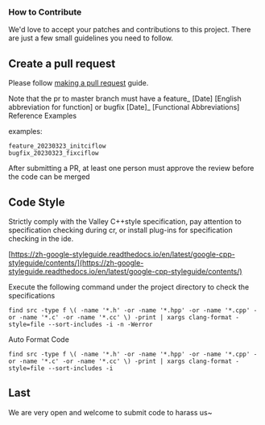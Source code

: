 ### How to Contribute

We'd love to accept your patches and contributions to this project. There are just a few small guidelines you need to follow.

## Create a pull request

Please follow [making a pull request](https://docs.github.com/en/get-started/quickstart/contributing-to-projects#making-a-pull-request) guide.

Note that the pr to master branch must have a feature_ [Date] [English abbreviation for function] or bugfix [Date]_ [Functional Abbreviations] Reference Examples

examples:
```
feature_20230323_initciflow
bugfix_20230323_fixciflow
```

After submitting a PR, at least one person must approve the review before the code can be merged


## Code Style
Strictly comply with the Valley C++style specification, pay attention to specification checking during cr, or install plug-ins for specification checking in the ide.

[https://zh-google-styleguide.readthedocs.io/en/latest/google-cpp-styleguide/contents/](https://zh-google-styleguide.readthedocs.io/en/latest/google-cpp-styleguide/contents/)

Execute the following command under the project directory to check the specifications

```
find src -type f \( -name '*.h' -or -name '*.hpp' -or -name '*.cpp' -or -name '*.c' -or -name '*.cc' \) -print | xargs clang-format -style=file --sort-includes -i -n -Werror
```

Auto Format Code
```
find src -type f \( -name '*.h' -or -name '*.hpp' -or -name '*.cpp' -or -name '*.c' -or -name '*.cc' \) -print | xargs clang-format -style=file --sort-includes -i
```

## Last

We are very open and welcome to submit code to harass us~
